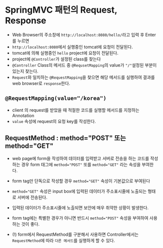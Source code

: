 # SpringMVC 패턴의 Request, Response
* Web Browser의 주소창에 ```http://localhost:8080/hello/```라고 입력 후 Enter를 누르면 
* ```http://localhost:8080```에서 실행중인 tomcat에 요청이 전달된다. 
* tomcat에 의해 실행중인 ```hello``` project에 요청이 전달된다. 
* project에 ```@Controller```가 설정된 class를 찾는다
* ```@Controller``` Class의 메서드 중 ```@RequsetMapping```의 value가 ```"/"```설정된 부분이 있는지 찾는다.
* ```Request```와 일치하는 ```@RequestMapping```을 찾으면 해당 메서드를 실행하여 결과를 web browser로 ```response```한다.

## ```@RequestMapping(value="/korea")```
* client 의 request를 받았을 때 적절한 코드를 실행할 메서드를 지정하는 Annotation
* ```value``` 속성에 request의 요청 key를 작성한다.

## RequestMethod : method="POST" 또는 method="GET"
* web page에 form을 작성하여 데이터를 입력받고 서버로 전송을 하는 코드를 작성하는 경우 form 태그에 ```method="POST"``` 또를 ```method="GET"``` 라는 속성을 부여한다.
* form tag만 단독으로 작성할 경우 ```method="GET"``` 속성이 기본값으로 부여된다
* ```method="GET"``` 속성은 input box에 입력된 데이터가 주소표시줄에 노출되는 형태로 서버에 전송된다.
* 입력된 데이터가 주소표시줄에 노출되면 보안에 매우 취약한 상황이 발생한다.
* form tag에는 특별한 경우가 아니면 반드시 ```method="POST"``` 속성을 부여하여 사용하는 것이 좋다.

* (!) form에서 RequestMethod를 구분해서 사용하면 Controller에서는 ```RequestMethod```에 따라 ```다른 메서드```를 실행하게 할 수 있다.